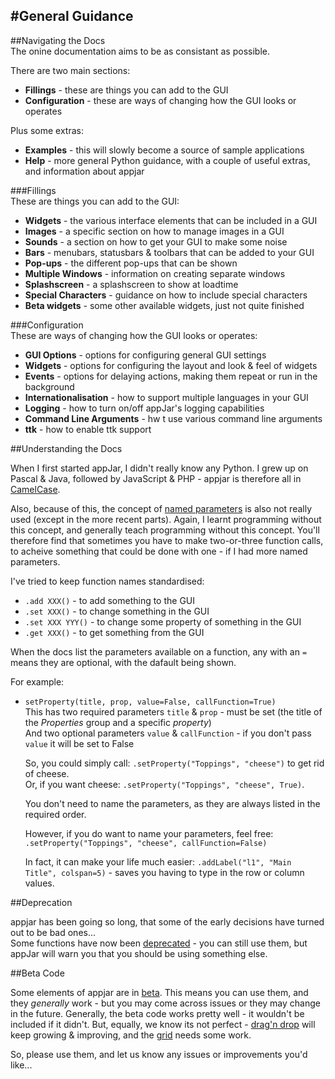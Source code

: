 #General Guidance
---

##Navigating the Docs  
The onine documentation aims to be as consistant as possible.  

There are two main sections:  

* **Fillings** - these are things you can add to the GUI  
* **Configuration** - these are ways of changing how the GUI looks or operates  

Plus some extras:  

* **Examples** - this will slowly become a source of sample applications  
* **Help** - more general Python guidance, with a couple of useful extras, and information about appjar  

###Fillings  
These are things you can add to the GUI:  

* **Widgets** - the various interface elements that can be included in a GUI  
* **Images** - a specific section on how to manage images in a GUI  
* **Sounds** - a section on how to get your GUI to make some noise  
* **Bars** - menubars, statusbars & toolbars that can be added to your GUI  
* **Pop-ups** - the different pop-ups that can be shown  
* **Multiple Windows** - information on creating separate windows  
* **Splashscreen** - a splashscreen to show at loadtime  
* **Special Characters** - guidance on how to include special characters  
* **Beta widgets** - some other available widgets, just not quite finished  

###Configuration  
These are ways of changing how the GUI looks or operates:  

* **GUI Options** - options for configuring general GUI settings  
* **Widgets** - options for configuring the layout and look & feel of widgets  
* **Events** - options for delaying actions, making them repeat or run in the background  
* **Internationalisation** - how to support multiple languages in your GUI  
* **Logging** - how to turn on/off appJar's logging capabilities  
* **Command Line Arguments** - hw t use various command line arguments  
* **ttk** - how to enable ttk support  

##Understanding the Docs  

When I first started appJar, I didn't really know any Python. I grew up on Pascal & Java, followed by JavaScript & PHP - appjar is therefore all in [CamelCase](https://en.wikipedia.org/wiki/Camel_case).

Also, because of this, the concept of [named parameters](https://en.wikipedia.org/wiki/Named_parameter) is also not really used (except in the more recent parts). Again, I learnt programming without this concept, and generally teach programming without this concept. You'll therefore find that sometimes you have to make two-or-three function calls, to acheive something that could be done with one - if I had more named parameters.

I've tried to keep function names standardised:

* `.add XXX()` - to add something to the GUI   
* `.set XXX()` - to change something in the GUI  
* `.set XXX YYY()` - to change some property of something in the GUI  
* `.get XXX()` - to get something from the GUI

When the docs list the parameters available on a function, any with an `=` means they are optional, with the dafault being shown.  

For example:  

* `setProperty(title, prop, value=False, callFunction=True)`  
    This has two required parameters `title` & `prop` - must be set (the title of the *Properties* group and a specific *property*)  
    And two optional parameters `value` & `callFunction` - if you don't pass `value` it will be set to False  

    So, you could simply call: `.setProperty("Toppings", "cheese")` to get rid of cheese.  
    Or, if you want cheese: `.setProperty("Toppings", "cheese", True)`.  

    You don't need to name the parameters, as they are always listed in the required order.  

    However, if you do want to name your parameters, feel free: `.setProperty("Toppings", "cheese", callFunction=False)`  

    In fact, it can make your life much easier: `.addLabel("l1", "Main Title", colspan=5)` - saves you having to type in the row or column values.  

##Deprecation

appjar has been going so long, that some of the early decisions have turned out to be bad ones...  
Some functions have now been [deprecated](https://en.wikipedia.org/wiki/Deprecation) - you can still use them, but appJar will warn you that you should be using something else.  

##Beta Code

Some elements of appjar are in [beta](https://en.wikipedia.org/wiki/Software_release_life_cycle#BETA). This means you can use them, and they *generally* work - but you may come across issues or they may change in the future. Generally, the beta code works pretty well - it wouldn't be included if it didn't. But, equally, we know its not perfect - [drag'n drop](/pythonDnD) will keep growing & improving, and the [grid](/pythonDevWidgets/#grid) needs some work.  

So, please use them, and let us know any issues or improvements you'd like...  
